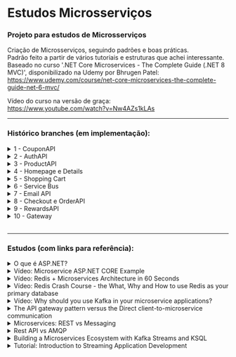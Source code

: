 # Estudos Microsserviços

### Projeto para estudos de Microsserviços

Criação de Microsserviços, seguindo padrões e boas práticas. </br>
Padrão feito a partir de vários tutoriais e estruturas que achei interessante. </br>
Baseado no curso '.NET Core Microservices - The Complete Guide (.NET 8 MVC)', disponibilizado na Udemy por Bhrugen Patel:
</br>
https://www.udemy.com/course/net-core-microservices-the-complete-guide-net-6-mvc/


Vídeo do curso na versão de graça:
</br>
https://www.youtube.com/watch?v=Nw4AZs1kLAs
</br>

---

### Histórico branches (em implementação):

<details>
<summary>1 - CouponAPI</summary>
<ul>
  <li>Implementado estrutura base com projetos e pastas;</li>
  <li>Implementado API para Coupon;</li>
</ul> 
</details>

<details>
<summary>2 - AuthAPI</summary>
<ul>
  <li></li>
</ul> 
</details>

<details>
<summary>3 - ProductAPI</summary>
<ul>
  <li></li>
</ul> 
</details>

<details>
<summary>4 - Homepage e Details</summary>
<ul>
  <li></li>
</ul> 
</details>

<details>
<summary>5 - Shopping Cart</summary>
<ul>
  <li></li>
</ul> 
</details>

<details>
<summary>6 - Service Bus</summary>
<ul>
  <li></li>
</ul> 
</details>

<details>
<summary>7 - Email API</summary>
<ul>
  <li></li>
</ul> 
</details>

<details>
<summary>8 - Checkout e OrderAPI</summary>
<ul>
  <li></li>
</ul> 
</details>

<details>
<summary>9 - RewardsAPI</summary>
<ul>
  <li></li>
</ul> 
</details>

<details>
<summary>10 - Gateway</summary>
<ul>
  <li></li>
</ul> 
</details>

</br>

---

### Estudos (com links para referência):

<details>
<summary>O que é ASP.NET?</summary>
https://dotnet.microsoft.com/pt-br/learn/aspnet/what-is-aspnet
</details>

<details>
<summary>Vídeo: Microservice ASP.NET CORE Example</summary>
https://www.youtube.com/watch?v=6grbaE9fnUU
</details>

<details>
<summary>Vídeo: Redis + Microservices Architecture in 60 Seconds</summary>
https://www.youtube.com/watch?v=Su5l3XtimLw
</details>

<details>
<summary>Vídeo: Redis Crash Course - the What, Why and How to use Redis as your primary database</summary>
https://www.youtube.com/watch?v=OqCK95AS-YE
</details>

<details>
<summary>Vídeo: Why should you use Kafka in your microservice applications?</summary>
https://www.youtube.com/watch?v=cv5vqi5O9bY
</details>

<details>
<summary>The API gateway pattern versus the Direct client-to-microservice communication</summary>
https://learn.microsoft.com/en-us/dotnet/architecture/microservices/architect-microservice-container-applications/direct-client-to-microservice-communication-versus-the-api-gateway-pattern
</details>

<details>
<summary>Microservices: REST vs Messaging</summary>
https://stackoverflow.com/questions/41010290/microservices-rest-vs-messaging
</details>

<details>
<summary>Rest API vs AMQP</summary>
https://stackoverflow.com/questions/59478191/rest-api-vs-amqp
</details>

<details>
<summary>Building a Microservices Ecosystem with Kafka Streams and KSQL</summary>
https://www.confluent.io/blog/building-a-microservices-ecosystem-with-kafka-streams-and-ksql/
</details>

<details>
<summary>Tutorial: Introduction to Streaming Application Development</summary>
https://docs.confluent.io/platform/current/tutorials/examples/microservices-orders/docs/index.html
</details>